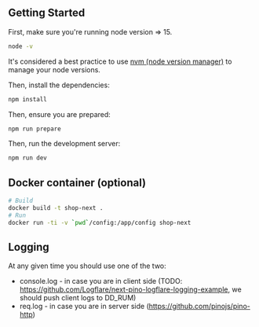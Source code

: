 ## Getting Started

First, make sure you're running node version => 15.

```bash
node -v
```

It's considered a best practice to use [nvm (node version manager)](https://github.com/nvm-sh/nvm) to manage your node versions.

Then, install the dependencies:

```bash
npm install
```

Then, ensure you are prepared:

```bash
npm run prepare
```

Then, run the development server:

```bash
npm run dev
```

## Docker container (optional)

```bash
# Build
docker build -t shop-next .
# Run
docker run -ti -v `pwd`/config:/app/config shop-next
```

## Logging

At any given time you should use one of the two:

- console.log - in case you are in client side (TODO: https://github.com/Logflare/next-pino-logflare-logging-example, we should push client logs to DD_RUM)
- req.log - in case you are in server side (https://github.com/pinojs/pino-http)
